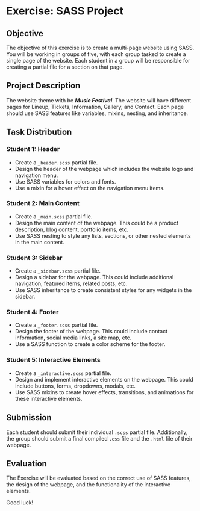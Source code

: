 # Exercise: SASS Project

## Objective
The objective of this exercise is to create a multi-page website using SASS. You will be working in groups of five, with each group tasked to create a single page of the website. Each student in a group will be responsible for creating a partial file for a section on that page.

## Project Description
The website theme with be ***Music Festival***. The website will have different pages for Lineup, Tickets, Information, Gallery, and Contact. Each page should use SASS features like variables, mixins, nesting, and inheritance.

## Task Distribution

### Student 1: Header
- Create a `_header.scss` partial file.
- Design the header of the webpage which includes the website logo and navigation menu.
- Use SASS variables for colors and fonts.
- Use a mixin for a hover effect on the navigation menu items.

### Student 2: Main Content
- Create a `_main.scss` partial file.
- Design the main content of the webpage. This could be a product description, blog content, portfolio items, etc.
- Use SASS nesting to style any lists, sections, or other nested elements in the main content.

### Student 3: Sidebar
- Create a `_sidebar.scss` partial file.
- Design a sidebar for the webpage. This could include additional navigation, featured items, related posts, etc.
- Use SASS inheritance to create consistent styles for any widgets in the sidebar.

### Student 4: Footer
- Create a `_footer.scss` partial file.
- Design the footer of the webpage. This could include contact information, social media links, a site map, etc.
- Use a SASS function to create a color scheme for the footer.

### Student 5: Interactive Elements
- Create a `_interactive.scss` partial file.
- Design and implement interactive elements on the webpage. This could include buttons, forms, dropdowns, modals, etc.
- Use SASS mixins to create hover effects, transitions, and animations for these interactive elements.

## Submission
Each student should submit their individual `.scss` partial file. Additionally, the group should submit a final compiled `.css` file and the `.html` file of their webpage.

## Evaluation
The Exercise will be evaluated based on the correct use of SASS features, the design of the webpage, and the functionality of the interactive elements.

Good luck!